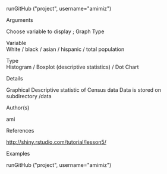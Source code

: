 runGitHub ("project", username="amimiz")

Arguments

  Choose variable to display ; Graph Type

  Variable	
    White / black / asian / hispanic / total population

  Type	
    Histogram / Boxplot (descriptive statistics) / Dot Chart

Details

  Graphical Descriptive statistic of Census data Data is stored on subdirectory /data

Author(s)

  ami

References

  http://shiny.rstudio.com/tutorial/lesson5/

Examples

  runGitHub ("project", username="amimiz")
